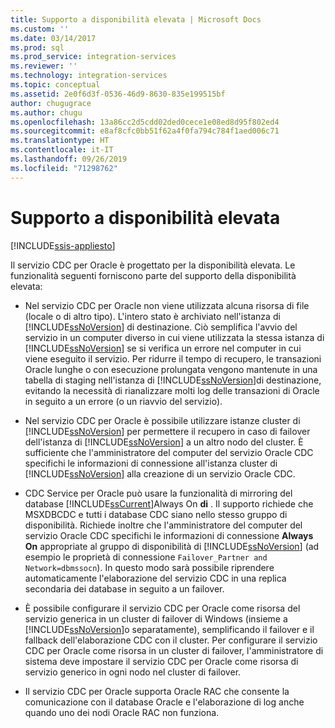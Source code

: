 ```yaml
---
title: Supporto a disponibilità elevata | Microsoft Docs
ms.custom: ''
ms.date: 03/14/2017
ms.prod: sql
ms.prod_service: integration-services
ms.reviewer: ''
ms.technology: integration-services
ms.topic: conceptual
ms.assetid: 2e0f6d3f-0536-46d9-8630-835e199515bf
author: chugugrace
ms.author: chugu
ms.openlocfilehash: 13a86cc2d5cdd02ded0cece1e08ed8d95f802ed4
ms.sourcegitcommit: e8af8cfc0bb51f62a4f0fa794c784f1aed006c71
ms.translationtype: HT
ms.contentlocale: it-IT
ms.lasthandoff: 09/26/2019
ms.locfileid: "71298762"
---
```

# <a name="high-availability-support"></a>Supporto a disponibilità elevata

[!INCLUDE[ssis-appliesto](../../includes/ssis-appliesto-ssvrpluslinux-asdb-asdw-xxx.md)]


  Il servizio CDC per Oracle è progettato per la disponibilità elevata. Le funzionalità seguenti forniscono parte del supporto della disponibilità elevata:  
  
-   Nel servizio CDC per Oracle non viene utilizzata alcuna risorsa di file (locale o di altro tipo). L'intero stato è archiviato nell'istanza di [!INCLUDE[ssNoVersion](../../includes/ssnoversion-md.md)] di destinazione. Ciò semplifica l'avvio del servizio in un computer diverso in cui viene utilizzata la stessa istanza di [!INCLUDE[ssNoVersion](../../includes/ssnoversion-md.md)] se si verifica un errore nel computer in cui viene eseguito il servizio. Per ridurre il tempo di recupero, le transazioni Oracle lunghe o con esecuzione prolungata vengono mantenute in una tabella di staging nell'istanza di [!INCLUDE[ssNoVersion](../../includes/ssnoversion-md.md)]di destinazione, evitando la necessità di rianalizzare molti log delle transazioni di Oracle in seguito a un errore (o un riavvio del servizio).  
  
-   Nel servizio CDC per Oracle è possibile utilizzare istanze cluster di [!INCLUDE[ssNoVersion](../../includes/ssnoversion-md.md)] per permettere il recupero in caso di failover dell'istanza di [!INCLUDE[ssNoVersion](../../includes/ssnoversion-md.md)] a un altro nodo del cluster. È sufficiente che l'amministratore del computer del servizio Oracle CDC specifichi le informazioni di connessione all'istanza cluster di [!INCLUDE[ssNoVersion](../../includes/ssnoversion-md.md)] alla creazione di un servizio Oracle CDC.  
  
-   CDC Service per Oracle può usare la funzionalità di mirroring del database [!INCLUDE[ssCurrent](../../includes/sscurrent-md.md)]Always On **di** . Il supporto richiede che MSXDBCDC e tutti i database CDC siano nello stesso gruppo di disponibilità. Richiede inoltre che l'amministratore del computer del servizio Oracle CDC specifichi le informazioni di connessione **Always On** appropriate al gruppo di disponibilità di [!INCLUDE[ssNoVersion](../../includes/ssnoversion-md.md)] (ad esempio le proprietà di connessione `Failover_Partner and Network=dbmssocn`). In questo modo sarà possibile riprendere automaticamente l'elaborazione del servizio CDC in una replica secondaria dei database in seguito a un failover.  
  
-   È possibile configurare il servizio CDC per Oracle come risorsa del servizio generica in un cluster di failover di Windows (insieme a [!INCLUDE[ssNoVersion](../../includes/ssnoversion-md.md)]o separatamente), semplificando il failover e il fallback dell'elaborazione CDC con il cluster. Per configurare il servizio CDC per Oracle come risorsa in un cluster di failover, l'amministratore di sistema deve impostare il servizio CDC per Oracle come risorsa di servizio generico in ogni nodo nel cluster di failover.  
  
-   Il servizio CDC per Oracle supporta Oracle RAC che consente la comunicazione con il database Oracle e l'elaborazione di log anche quando uno dei nodi Oracle RAC non funziona.  
  
  
